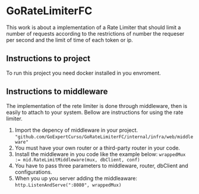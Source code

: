 # GoRateLimiterFC
This work is about a implementation of a Rate Limiter that should limit a number of requests according to the restrictions of number the requeser per second and the limit of time of each token or ip.

## Instructions to project

To run this project you need docker installed in you envroment.

## Instructions to middleware

The implementation of the rete limiter is done through middleware, then is easily to attach to your system. Bellow are instructions for
using the rate limiter.

1. Import the depency of middleware in your project.
  `"github.com/GoExpertCurso/GoRateLimiterFC/internal/infra/web/middleware" `
2. You must have your own router or a third-party router in your code.
3. Install the middleware in you code like the example below:
   ` wrappedMux := mid.RateLimitMiddleware(mux, dbClient, conf) `
4. You have to pass three parameters to middleware, router, dbClient and configurations.
5. When you up you server adding the middleaware:
   ` http.ListenAndServe(":8080", wrappedMux) `